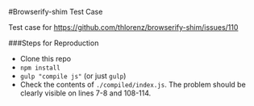 #Browserify-shim Test Case

Test case for https://github.com/thlorenz/browserify-shim/issues/110

###Steps for Reproduction

- Clone this repo
- `npm install`
- `gulp "compile js"` (or just `gulp`)
- Check the contents of `./compiled/index.js`. The problem should be clearly visible on lines 7-8 and 108-114.